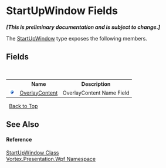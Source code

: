 # StartUpWindow Fields
 _**\[This is preliminary documentation and is subject to change.\]**_

The <a href="T_Vortex_Presentation_Wpf_StartUpWindow.md">StartUpWindow</a> type exposes the following members.


## Fields
&nbsp;<table><tr><th></th><th>Name</th><th>Description</th></tr><tr><td>![Public field](media/pubfield.gif "Public field")</td><td><a href="F_Vortex_Presentation_Wpf_StartUpWindow_OverlayContent.md">OverlayContent</a></td><td>
OverlayContent Name Field</td></tr></table>&nbsp;
<a href="#startupwindow-fields">Back to Top</a>

## See Also


#### Reference
<a href="T_Vortex_Presentation_Wpf_StartUpWindow.md">StartUpWindow Class</a><br /><a href="N_Vortex_Presentation_Wpf.md">Vortex.Presentation.Wpf Namespace</a><br />
